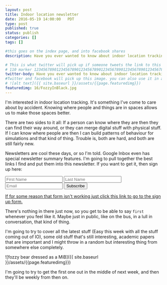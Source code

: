 ```yaml
---
layout: post
title: Indoor location newsletter
date: 2016-05-19 14:00:00   PDT
type: post
published: true
status: publish
categories: []
tags: []

#this goes on the index page, and into facebook shares
description: Have you ever wanted to know about indoor location tracking? I want to know too, so I'm making an email newsletter of all the best stuff that I find.

# This is what twitter will pick up if someone tweets the link to this page
# 110 marker 1234567890123456789012345678901234567890123456789012345678901234567890123456789012345678901234567890123456789
twitter-body: Have you ever wanted to know about indoor location tracking? I'm making a newsletter of all the best stuff.
#Twitter and facebook will pick up this image. you can also use it in a post with:
# ![alt text]({{ site.baseurl }}/assets/{{page.featuredimg}})
featuredimg: 16/FozzyInBlack.jpg
---
```


I'm interested in indoor location tracking. It's something I've come to care about by accident. Knowing where people and things are in spaces allows us to make those spaces better.

There are two sides to it all: If a person can know where they are then they can find their way around, or they can merge digital stuff with physical stuff. If I can know where people are then I can build patterns of behaviour for simulations and that kind of thing. Trouble is, both are hard, and both are still fairly new.

Newsletters are cool these days, or so I'm told. Google Inbox even has special newsletter summary features. I'm going to pull together the best links I find and put them into this newsletter. If you want to get it, then sign up here:

<form markdown="0" method="post" action="https://goodbits.io/e/3f0dcddb-43f1-48e1-8d79-a72e7e7bb6e8" target="_blank">
<input type="text" name="first_name" placeholder="First Name"></input>
<input type="text" name="last_name" placeholder="Last Name"></input>
<input type="text" name="email" placeholder="Email"></input>
<input type="submit" value="Subscribe">
</form>

[If for some reason that form isn't working just click this link to go to the sign up form.](https://ben-doherty.ongoodbits.com/)

There's nothing in there just now, so you get to be able to say `first` whenever you feel like it. Maybe just in public, like on the bus, in a lull in conversation, that kind of thing.

I'm going to try to cover all the latest stuff (Easy this week with all the stuff coming out of IO), some old stuff that's still interesting, academic papers that are important and I might throw in a random but interesting thing from somewhere else completely.

![fozzy bear dressed as a MiB]({{ site.baseurl }}/assets/{{page.featuredimg}})

I'm going to try to get the first one out in the middle of next week, and then they'll be weekly from then on.
